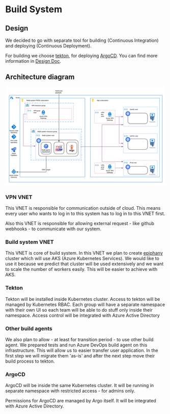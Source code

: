 # Build System

## Design

We decided to go with separate tool for building (Continuous Integration) and deploying (Continuous Deployment).

For building we choose [tekton](tekton.dev), for deploying [ArgoCD](https://argoproj.github.io/argo-cd/).
You can find more information in [Design Doc](https://github.com/epiphany-platform/epiphany/pull/1243).

## Architecture diagram

![Diagram_schema](./images/build_system_network_schema.png)

### VPN VNET

This VNET is responsible for communication outside of cloud.
This means every user who wants to log in to this system has to log in to this VNET first.

Also this VNET is responsible for allowing external request - like github webhooks - to communicate with our system.

### Build system VNET

This VNET is core of build system.
In this VNET we plan to create [epiphany](https://github.com/epiphany-platform/epiphany) cluster which will use AKS (Azure Kubernetes Services).
We would like to use it because we predict that cluster will be used extensively and we want to scale the number of workers easily.
This will be easier to achieve with AKS.

### Tekton

Tekton will be installed inside Kubernetes cluster.
Access to tekton will be managed by Kubernetes RBAC.
Each group will have a separate namespace with their own UI so each team will be able to do stuff only inside their namespace.
Access control will be integrated with Azure Active Directory

### Other build agents

We also plan to allow - at least for transition period - to use other build agent.
We prepared tests and run Azure DevOps build agent on this infrastructure.
This will allow us to easier transfer user application.
In the first step we will migrate them 'as-is' and after the next step move their build process to tekton.

### ArgoCD

ArgoCD will be inside the same Kubernetes cluster.
It will be running in separate namespace with restricted access - for admins only.

Permissions for ArgoCD are managed by Argo itself.
It will be integrated with Azure Active Directory.
